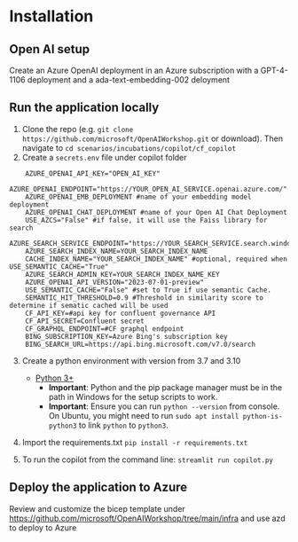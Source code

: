 
# Installation 
## Open AI setup
Create an Azure OpenAI deployment in an Azure subscription with a GPT-4-1106 deployment and a ada-text-embedding-002 deloyment
## Run the application locally
1. Clone the repo (e.g. ```git clone https://github.com/microsoft/OpenAIWorkshop.git``` or download). Then navigate to ```cd scenarios/incubations/copilot/cf_copilot```
2. Create a `secrets.env` file under copilot folder
```
    AZURE_OPENAI_API_KEY="OPEN_AI_KEY"
    AZURE_OPENAI_ENDPOINT="https://YOUR_OPEN_AI_SERVICE.openai.azure.com/"
    AZURE_OPENAI_EMB_DEPLOYMENT #name of your embedding model deployment
    AZURE_OPENAI_CHAT_DEPLOYMENT #name of your Open AI Chat Deployment
    USE_AZCS="False" #if false, it will use the Faiss library for search
    AZURE_SEARCH_SERVICE_ENDPOINT="https://YOUR_SEARCH_SERVICE.search.windows.net"
    AZURE_SEARCH_INDEX_NAME=YOUR_SEARCH_INDEX_NAME
    CACHE_INDEX_NAME="YOUR_SEARCH_INDEX_NAME" #optional, required when USE_SEMANTIC_CACHE="True"
    AZURE_SEARCH_ADMIN_KEY=YOUR_SEARCH_INDEX_NAME_KEY
    AZURE_OPENAI_API_VERSION="2023-07-01-preview"
    USE_SEMANTIC_CACHE="False" #set to True if use semantic Cache.
    SEMANTIC_HIT_THRESHOLD=0.9 #Threshold in similarity score to determine if sematic cached will be used
    CF_API_KEY=#api key for confluent governance API
    CF_API_SECRET=Confluent secret
    CF_GRAPHQL_ENDPOINT=#CF graphql endpoint
    BING_SUBSCRIPTION_KEY=Azure Bing's subscription key
    BING_SEARCH_URL=https://api.bing.microsoft.com/v7.0/search

```
3. Create a python environment with version from 3.7 and 3.10

    - [Python 3+](https://www.python.org/downloads/)
        - **Important**: Python and the pip package manager must be in the path in Windows for the setup scripts to work.
        - **Important**: Ensure you can run `python --version` from console. On Ubuntu, you might need to run `sudo apt install python-is-python3` to link `python` to `python3`. 
4. Import the requirements.txt `pip install -r requirements.txt`
5. To run the  copilot from the command line: `streamlit run copilot.py`

## Deploy the application to Azure 
Review and customize the bicep template under https://github.com/microsoft/OpenAIWorkshop/tree/main/infra and use azd to deploy to Azure








